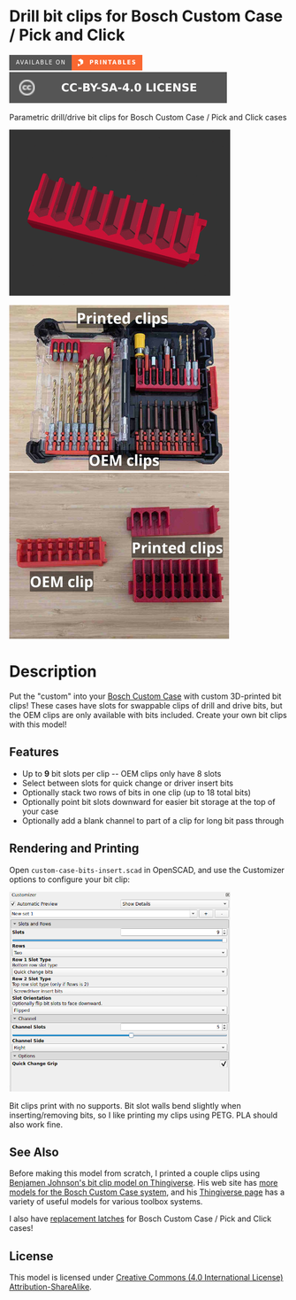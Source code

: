 # Drill bit clips for Bosch Custom Case / Pick and Click

[![Available on Printables][printables-badge]][printables-model]
[![CC-BY-SA-4.0 license][license-badge]][license]

Parametric drill/drive bit clips for Bosch Custom Case / Pick and Click cases

![Bit clip options animation](images/readme/demo-bits-insert.gif)

![Photo of bit clips in case](images/readme/photo-case-bit-inserts.jpg)
![Photo of loose bit clips](images/readme/photo-loose-bit-inserts.jpg)

# Description

Put the "custom" into your [Bosch Custom Case][bosch-custom-case] with custom
3D-printed bit clips! These cases have slots for swappable clips of drill and
drive bits, but the OEM clips are only available with bits included. Create your
own bit clips with this model!

## Features

* Up to **9** bit slots per clip -- OEM clips only have 8 slots
* Select between slots for quick change or driver insert bits
* Optionally stack two rows of bits in one clip (up to 18 total bits)
* Optionally point bit slots downward for easier bit storage at the top of your
  case
* Optionally add a blank channel to part of a clip for long bit pass through

## Rendering and Printing

Open `custom-case-bits-insert.scad` in OpenSCAD, and use the Customizer options
to configure your bit clip:

![Customizer screenshot](images/readme/customizer-screenshot.png)

Bit clips print with no supports. Bit slot walls bend slightly when
inserting/removing bits, so I like printing my clips using PETG. PLA should also
work fine.

## See Also

Before making this model from scratch, I printed a couple clips using
[Benjamen Johnson's bit clip model on
Thingiverse][bosch-custom-case-system-insert-by-benjamenjohnson].
His web site has
[more models for the Bosch Custom Case system][benjamenjohnson-web-site], and
his [Thingiverse page][benjamenjohnson-thingiverse] has a variety of useful
models for various toolbox systems.

I also have [replacement latches](/bosch-custom-case/box-latch)
for Bosch Custom Case / Pick and Click cases!

## License

This model is licensed under [Creative Commons (4.0 International License) Attribution-ShareAlike][license].


[benjamenjohnson-thingiverse]: https://www.thingiverse.com/benjamenjohnson/designs
[benjamenjohnson-web-site]: https://3dprints.electronsmith.com/?s=bosch+custom+case
[bosch-custom-case-system-insert-by-benjamenjohnson]: https://www.thingiverse.com/thing:3440818
[bosch-custom-case]: https://www.boschtools.com/us/en/boschtools-ocs/custom-case-system-35868-c/
[license-badge]: /_static/license-badge-cc-by-sa-4.0.svg
[license]: http://creativecommons.org/licenses/by-sa/4.0/
[printables-badge]: /_static/printables-badge.png
[printables-model]: https://www.printables.com/model/641652
